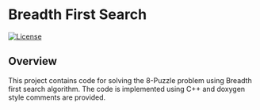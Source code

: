 # Breadth First Search
[![License](https://img.shields.io/badge/License-BSD%203--Clause-blue.svg)](https://opensource.org/licenses/BSD-3-Clause)

## Overview
This project contains code for solving the 8-Puzzle problem using Breadth first search algorithm. The code is implemented using C++ and doxygen style comments are provided.
